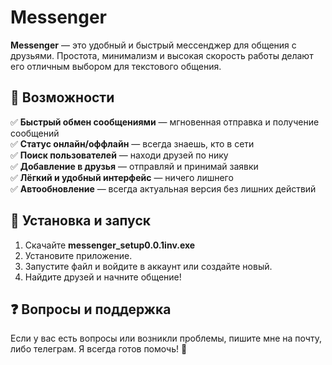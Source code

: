 # Messenger  

**Messenger** — это удобный и быстрый мессенджер для общения с друзьями. Простота, минимализм и высокая скорость работы делают его отличным выбором для текстового общения.  

## 🌟 Возможности  

✅ **Быстрый обмен сообщениями** — мгновенная отправка и получение сообщений  
✅ **Статус онлайн/оффлайн** — всегда знаешь, кто в сети  
✅ **Поиск пользователей** — находи друзей по нику  
✅ **Добавление в друзья** — отправляй и принимай заявки  
✅ **Лёгкий и удобный интерфейс** — ничего лишнего  
✅ **Автообновление** — всегда актуальная версия без лишних действий  

## 🔧 Установка и запуск  

1. Скачайте **messenger_setup0.0.1inv.exe**  
2. Установите приложение.
3. Запустите файл и войдите в аккаунт или создайте новый.  
4. Найдите друзей и начните общение!  

## ❓ Вопросы и поддержка  

Если у вас есть вопросы или возникли проблемы, пишите мне на почту, либо телеграм. Я всегда готов помочь! 🚀

